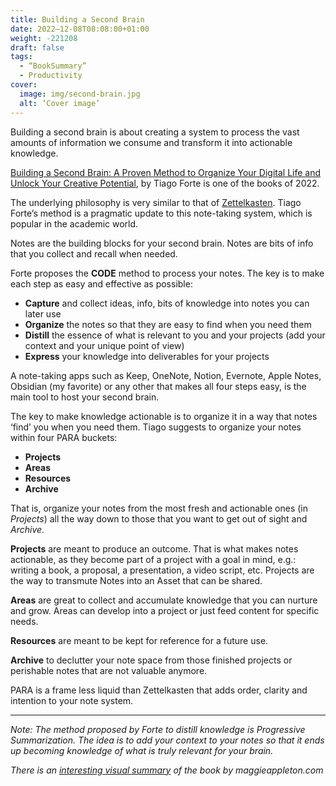 ```yaml
---
title: Building a Second Brain
date: 2022–12-08T08:08:00+01:00
weight: -221208
draft: false
tags:
  - “BookSummary”
  - Productivity
cover:
  image: img/second-brain.jpg
  alt: ‘Cover image’
---
```


Building a second brain is about creating a system to process the vast amounts of information we consume and transform it into actionable knowledge.

[Building a Second Brain: A Proven Method to Organize Your Digital Life and Unlock Your Creative Potential](https://www.amazon.com/dp/B09MDNDYYF/), by Tiago Forte is one of the books of 2022.

The underlying philosophy is very similar to that of [Zettelkasten](https://en.wikipedia.org/wiki/Zettelkasten). Tiago Forte’s method is a pragmatic update to this note-taking system, which is popular in the academic world.

Notes are the building blocks for your second brain. Notes are bits of info that you collect and recall when needed.

Forte proposes the **CODE** method to process your notes. The key is to make each step as easy and effective as possible:

- **Capture** and collect ideas, info, bits of knowledge into notes you can later use
- **Organize** the notes so that they are easy to find when you need them
- **Distill** the essence of what is relevant to you and your projects (add your context and your unique point of view)
- **Express** your knowledge into deliverables for your projects

A note-taking apps such as Keep, OneNote, Notion, Evernote, Apple Notes, Obsidian (my favorite) or any other that makes all four steps easy, is the main tool to host your second brain.

The key to make knowledge actionable is to organize it in a way that notes ‘find’ you when you need them. Tiago suggests to organize your notes within four PARA buckets:

- **Projects**
- **Areas**
- **Resources**
- **Archive**

That is, organize your notes from the most fresh and actionable ones (in *Projects*) all the way down to those that you want to get out of sight and *Archive*.

**Projects** are meant to produce an outcome. That is what makes notes actionable, as they become part of a project with a goal in mind, e.g.: writing a book, a proposal, a presentation, a video script, etc. Projects are the way to transmute Notes into an Asset that can be shared.

**Areas** are great to collect and accumulate knowledge that you can  nurture and grow. Areas can develop into a project or just feed content for specific needs.

**Resources** are meant to be kept for reference for a future use.

**Archive** to declutter your note space from those finished projects or perishable notes that are not valuable anymore.

PARA is a frame less liquid than Zettelkasten that adds order, clarity and intention to your note system.

---
*Note:* 
*The method proposed by Forte to distill knowledge is Progressive Summarization. The idea is to add your context to your notes so that it ends up becoming knowledge of what is truly relevant for your brain.*

*There is an [interesting visual summary](https://www.scribd.com/document/480453126/Building-a-Second-Brain-The-Illustrated-Notes) of the book by maggieappleton.com*






